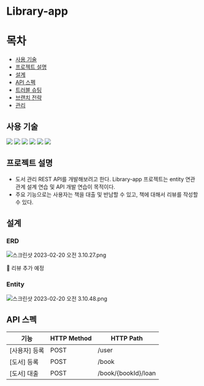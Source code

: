 # Library-app 

# 목차
- [사용 기술](#사용-기술)
- [프로젝트 설명](#프로젝트-설명)
- [설계](#설계)
- [API 스펙](#API-스펙)
- [트러블 슈팅](#트러블슈팅)
- [브랜치 전략](#브랜치-전략)
- [관리](#관리)

## 사용 기술

<a><img src="https://img.shields.io/badge/Spring Boot-6DB33F?style=flat-square&logo=SpringBoot&logoColor=white"/></a>
<a><img src="https://img.shields.io/badge/Java-007396?style=flat-square&logo=Java&logo&Color=white"/></a>
<a><img src="https://img.shields.io/badge/Spring Data JPA-6DB33F?style=flat-square&logo=&logoColor=white"/></a>
<a><img src="https://img.shields.io/badge/Gradle-02303A?style=flat-square&logo=Gradle&logoColor=white"/></a>
<a><img src="https://img.shields.io/badge/Git-F05032?style=flat-square&logo=Git&logoColor=white"/></a>
<a><img src="https://img.shields.io/badge/GitHub-181717?style=flat-square&logo=GitHub&logoColor=white"/></a>

## 프로젝트 설명

- 도서 관리 REST API를 개발해보려고 한다. Library-app 프로젝트는 entity 연관관계 설계 연습 및 API 개발 연습이 목적이다.
- 주요 기능으로는 사용자는 책을 대출 및 반남할 수 있고, 책에 대해서 리뷰를 작성할 수 있다.

## 설계

### ERD

![스크린샷 2023-02-20 오전 3.10.27.png](..%2F..%2F..%2F..%2Fvar%2Ffolders%2Flk%2Fn_96fhdj67j60xqgsjk45vh00000gn%2FT%2FTemporaryItems%2FNSIRD_screencaptureui_aypC1v%2F%EC%8A%A4%ED%81%AC%EB%A6%B0%EC%83%B7%202023-02-20%20%EC%98%A4%EC%A0%84%203.10.27.png)

📌 리뷰 추가 예정

### Entity

![스크린샷 2023-02-20 오전 3.10.48.png](..%2F..%2F..%2F..%2Fvar%2Ffolders%2Flk%2Fn_96fhdj67j60xqgsjk45vh00000gn%2FT%2FTemporaryItems%2FNSIRD_screencaptureui_gWXOOK%2F%EC%8A%A4%ED%81%AC%EB%A6%B0%EC%83%B7%202023-02-20%20%EC%98%A4%EC%A0%84%203.10.48.png)



## API 스펙

| 기능       | HTTP Method | HTTP Path           |
|----------|-------------|---------------------|
| [사용자] 등록 | POST        | /user               |
| [도서] 등록  | POST        | /book               |
| [도서] 대출  | POST        | /book/{bookId}/loan |


